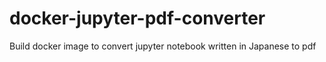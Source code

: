 # docker-jupyter-pdf-converter
Build docker image to convert jupyter notebook written in Japanese to pdf
